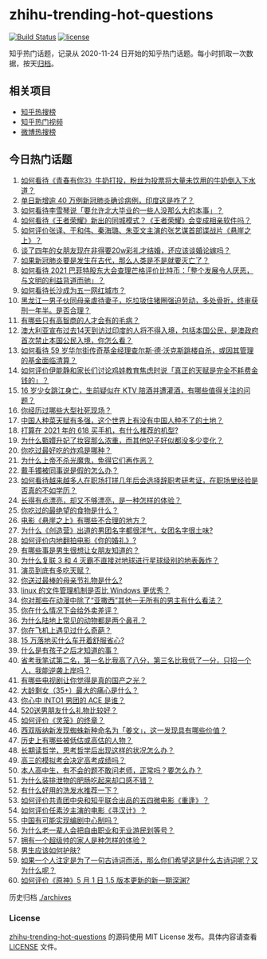 # zhihu-trending-hot-questions

[![Build Status](https://github.com/justjavac/zhihu-trending-hot-questions/workflows/ci/badge.svg?branch=master)](https://github.com/justjavac/zhihu-trending-hot-questions/actions)
[![license](https://img.shields.io/github/license/justjavac/zhihu-trending-hot-questions)](https://github.com/justjavac/zhihu-trending-hot-questions/blob/master/LICENSE)

知乎热门话题，记录从 2020-11-24 日开始的知乎热门话题。每小时抓取一次数据，按天[归档](./archives)。

## 相关项目

- [知乎热搜榜](https://github.com/justjavac/zhihu-trending-top-search)
- [知乎热门视频](https://github.com/justjavac/zhihu-trending-hot-video)
- [微博热搜榜](https://github.com/justjavac/weibo-trending-hot-search)

## 今日热门话题

<!-- BEGIN -->
<!-- 最后更新时间 Mon May 03 2021 02:11:45 GMT+0800 (China Standard Time) -->

1. [如何看待《青春有你3》牛奶打投，粉丝为投票将大量未饮用的牛奶倒入下水道？](https://www.zhihu.com/question/457119531)
2. [单日新增逾 40 万例新冠肺炎确诊病例，印度这是咋了？](https://www.zhihu.com/question/457388433)
3. [如何看待李雪琴说「要允许北大毕业的一些人没那么大的本事」？](https://www.zhihu.com/question/457408234)
4. [如何看待《王者荣耀》新出的同城模式？《王者荣耀》会变成相亲软件吗？](https://www.zhihu.com/question/457261841)
5. [如何评价张译、于和伟、秦海璐、朱亚文主演的张艺谋首部谍战片《悬崖之上》？](https://www.zhihu.com/question/353797140)
6. [谈了四年的女朋友现在非得要20w彩礼才结婚，还应该谈婚论嫁吗？](https://www.zhihu.com/question/445096763)
7. [如果新冠肺炎要是发生在古代，那么人类是不是就要灭亡了？](https://www.zhihu.com/question/386034997)
8. [如何看待 2021
   巴菲特股东大会查理芒格评价比特币：「整个发展令人厌恶，与文明的利益背道而驰」？](https://www.zhihu.com/question/457486880)
9. [如何看待长沙成为五一网红城市？](https://www.zhihu.com/question/457303834)
10. [黑龙江一男子伙同母亲虐待妻子，吃垃圾住猪圈强迫劳动，多处骨折，终审获刑一年半。是否合理？](https://www.zhihu.com/question/457256890)
11. [有哪些只有高智商的人才会有的毛病？](https://www.zhihu.com/question/301999320)
12. [澳大利亚宣布过去14天到访过印度的人将不得入境，包括本国公民，是澳政府首次禁止本国公民入境，你怎么看？](https://www.zhihu.com/question/457378118)
13. [如何看待 59
    岁华尔街传奇基金经理查尔斯·德·沃克斯跳楼自杀，或因其管理的基金面临清算？](https://www.zhihu.com/question/457186328)
14. [如何评价伊能静和家长们讨论鸡娃教育焦虑时说「真正的天赋是完全不耗费金钱的」？](https://www.zhihu.com/question/457456468)
15. [16 岁少女跳江身亡，生前疑似在 KTV
    陪酒并遭灌酒，有哪些值得关注的问题？](https://www.zhihu.com/question/457401334)
16. [你经历过哪些大型社死现场？](https://www.zhihu.com/question/439032546)
17. [中国人种菜天赋有多强，这个世界上有没有中国人种不了的土地？](https://www.zhihu.com/question/457311138)
18. [打算在 2021 年的 618 买手机，有什么推荐的机型?](https://www.zhihu.com/question/451810139)
19. [为什么甄嬛升妃了妆容那么浓重，而其他妃子好似都没多少变化？](https://www.zhihu.com/question/457149850)
20. [你吃过最好吃的炸鸡是哪种？](https://www.zhihu.com/question/21348636)
21. [为什么上帝不杀光魔鬼，免得它们再作恶？](https://www.zhihu.com/question/64073160)
22. [戴手镯被同事说是假的怎么办？](https://www.zhihu.com/question/451834381)
23. [如何看待越来越多人在职场打拼几年后会选择辞职考研考证，在职场里经验是否真的不如学历？](https://www.zhihu.com/question/457426657)
24. [长得有点漂亮，却又不够漂亮，是一种怎样的体验？](https://www.zhihu.com/question/64018902)
25. [你吃过的最绝望的食物是什么？](https://www.zhihu.com/question/266593795)
26. [电影《悬崖之上》有哪些不合理的地方？](https://www.zhihu.com/question/457310734)
27. [为什么《创造营》出道的男团名字都很洋气，女团名字很土味?](https://www.zhihu.com/question/456581591)
28. [如何评价内地翻拍电影《你的婚礼》?](https://www.zhihu.com/question/374474502)
29. [有哪些事是男生很想让女朋友知道的？](https://www.zhihu.com/question/426854994)
30. [为什么复联 3 和 4 灭霸不直接对地球进行星球级别的地表轰炸？](https://www.zhihu.com/question/456909902)
31. [演员到底有多吃天赋？](https://www.zhihu.com/question/443350396)
32. [你送过最棒的母亲节礼物是什么?](https://www.zhihu.com/question/276772445)
33. [linux 的文件管理机制是否比 Windows 更优秀？](https://www.zhihu.com/question/455934619)
34. [你对那些在动漫中除了“亚撒西”其他一无所有的男主有什么看法？](https://www.zhihu.com/question/457327327)
35. [你在什么情况下会给外卖差评？](https://www.zhihu.com/question/456249786)
36. [为什么陆地上常见的动物都是两个鼻孔？](https://www.zhihu.com/question/456066433)
37. [你在飞机上遇见过什么奇葩？](https://www.zhihu.com/question/25871260)
38. [15 万落地买什么车开着舒服省心?](https://www.zhihu.com/question/441839447)
39. [什么是有孩子之后才知道的事？](https://www.zhihu.com/question/456245328)
40. [省考我笔试第二名，第一名比我高了八分，第三名比我低了一分，只招一个人，我能逆袭上岸吗？](https://www.zhihu.com/question/325465519)
41. [有哪些电视剧让你觉得是真的国产之光？](https://www.zhihu.com/question/441124825)
42. [大龄剩女（35+）最大的痛心是什么？](https://www.zhihu.com/question/440901341)
43. [你心中 INTO1 男团的 ACE 是谁？](https://www.zhihu.com/question/457313739)
44. [520送男朋友什么礼物比较好？](https://www.zhihu.com/question/321150247)
45. [如何评价《灵笼》的终章？](https://www.zhihu.com/question/457072944)
46. [西双版纳新发现蜘蛛新种命名为「姜文」，这一发现具有哪些价值？](https://www.zhihu.com/question/457371552)
47. [历史上有哪些被低估或高估的人物？](https://www.zhihu.com/question/20775329)
48. [长期读哲学，思考哲学后出现这样的状况怎么办？](https://www.zhihu.com/question/444004217)
49. [高三的模拟考会决定高考成绩吗？](https://www.zhihu.com/question/454776438)
50. [本人高中生，有不会的题不敢问老师，正常吗？要怎么办？](https://www.zhihu.com/question/448002468)
51. [为什么装排泄物的肥肠吃起来却口感不错？](https://www.zhihu.com/question/344215207)
52. [有什么好用的洗发水推荐一下？](https://www.zhihu.com/question/264733291)
53. [如何评价共青团中央和知乎联合出品的五四微电影《重逢》？](https://www.zhihu.com/question/457512856)
54. [如何评价任素汐主演的电影《寻汉计》？](https://www.zhihu.com/question/452124896)
55. [中国有可能实现编剧中心制吗？](https://www.zhihu.com/question/380565544)
56. [为什么老一辈人会把自由职业和无业游民划等号？](https://www.zhihu.com/question/457466173)
57. [拥有一个超级帅的家人是种怎样的体验？](https://www.zhihu.com/question/62302912)
58. [男生应该如何护肤?](https://www.zhihu.com/question/439729685)
59. [如果一个人注定是为了一句古诗词而活，那么你们希望这是什么古诗词呢？又为什么呢？](https://www.zhihu.com/question/453413029)
60. [如何评价《原神》5 月 1 日 1.5 版本更新的新一期深渊?](https://www.zhihu.com/question/457415863)

<!-- END -->

历史归档 [./archives](./archives)

### License

[zhihu-trending-hot-questions](https://github.com/justjavac/zhihu-trending-hot-questions)
的源码使用 MIT License 发布。具体内容请查看 [LICENSE](./LICENSE) 文件。
